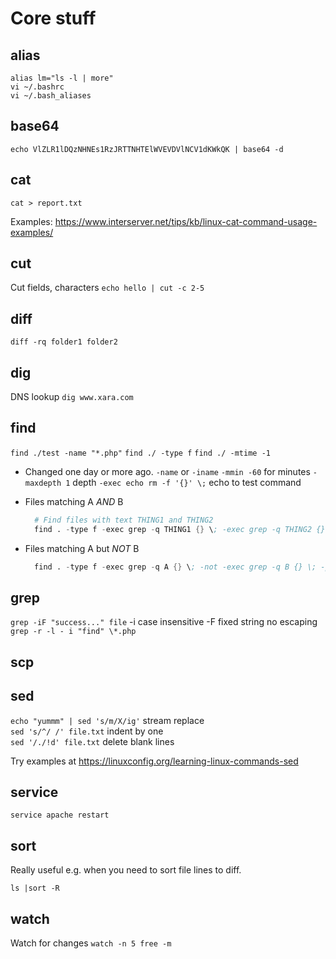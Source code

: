 # Core stuff

## alias
`alias lm="ls -l | more"`  
`vi ~/.bashrc`  
`vi ~/.bash_aliases`  

## base64

`echo VlZLR1lDQzNHNEs1RzJRTTNHTElWVEVDVlNCV1dKWkQK | base64 -d`

## cat

`cat > report.txt`

Examples: https://www.interserver.net/tips/kb/linux-cat-command-usage-examples/

## cut

Cut fields, characters `echo hello | cut -c 2-5`

## diff
`diff -rq folder1 folder2`

## dig

DNS lookup `dig www.xara.com`

## find

`find ./test -name "*.php"`
`find ./ -type f`
`find ./ -mtime -1`

- Changed one day or more ago. 
  `-name` or `-iname`
  `-mmin -60` for minutes
  `-maxdepth 1` depth
  `-exec echo rm -f '{}' \;` echo to test command

- Files matching A *AND* B
  ```s
    # Find files with text THING1 and THING2
    find . -type f -exec grep -q THING1 {} \; -exec grep -q THING2 {} \; -print
  ```
- Files matching A but *NOT* B

  ```s
    find . -type f -exec grep -q A {} \; -not -exec grep -q B {} \; -print
  ```
## grep

`grep -iF "success..." file` -i case insensitive -F fixed string no escaping
`grep -r -l - i "find" \*.php`

## scp

## sed

`echo "yummm" | sed 's/m/X/ig'`        stream replace  
`sed 's/^/ /' file.txt`                indent by one  
`sed '/./!d' file.txt`                 delete blank lines  

Try examples at 
https://linuxconfig.org/learning-linux-commands-sed

## service
`service apache restart`

## sort

Really useful e.g. when you need to sort file lines to diff.

`ls |sort -R`

## watch
Watch for changes
`watch -n 5 free -m`






